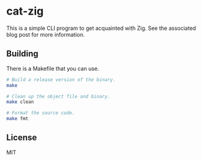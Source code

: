 # cat-zig
This is a simple CLI program to get acquainted with Zig. See the associated blog post for
more information.

## Building
There is a Makefile that you can use.

```sh
# Build a release version of the binary.
make

# Clean up the object file and binary.
make clean

# Format the source code.
make fmt
```

## License
MIT
